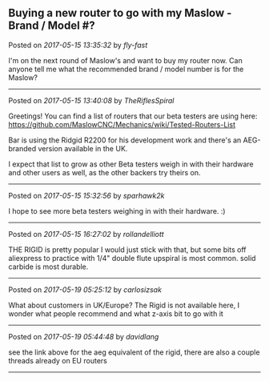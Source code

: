 ## Buying a new router to go with my Maslow - Brand / Model #?
Posted on *2017-05-15 13:35:32* by *fly-fast*

I'm on the next round of Maslow's and want to buy my router now.  Can anyone tell me what the recommended brand / model number is for the Maslow?

---

Posted on *2017-05-15 13:40:08* by *TheRiflesSpiral*

Greetings! You can find a list of routers that our beta testers are using here: https://github.com/MaslowCNC/Mechanics/wiki/Tested-Routers-List

Bar is using the Ridgid R2200 for his development work and there's an AEG-branded version available in the UK.

I expect that list to grow as other Beta testers weigh in with their hardware and other users as well, as the other backers try theirs on.

---

Posted on *2017-05-15 15:32:56* by *sparhawk2k*

I hope to see more beta testers weighing in with their hardware. :)

---

Posted on *2017-05-15 16:27:02* by *rollandelliott*

THE RIGID is pretty popular I would just stick with that, but some bits off aliexpress to practice with 1/4" double flute upspiral is most common.
solid carbide is most durable.

---

Posted on *2017-05-19 05:25:12* by *carlosizsak*

What about customers in UK/Europe? The Rigid is not available here, I wonder what people recommend and what z-axis bit to go with it

---

Posted on *2017-05-19 05:44:48* by *davidlang*

see  the link above for the aeg equivalent of the rigid, there are also a couple threads already on EU routers

---

